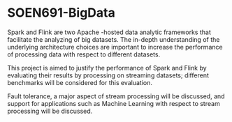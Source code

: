 # SOEN691-BigData

Spark and Flink are two Apache -hosted data analytic frameworks that facilitate the analyzing of big datasets. The in-depth understanding of the underlying architecture choices are important to increase the performance of processing data with respect to different datasets. 
This project is aimed to justify the performance of Spark and Flink by evaluating their results by processing on streaming datasets; different benchmarks will be considered for this evaluation. 

Fault tolerance, a major aspect of stream processing will be discussed, and support for applications such as Machine Learning with respect to stream processing will be discussed.